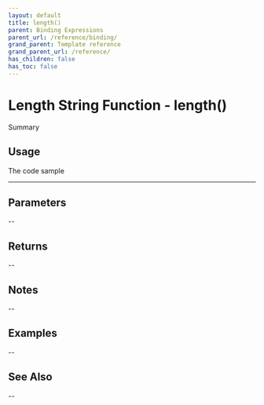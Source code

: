 ```yaml
---
layout: default
title: length()
parent: Binding Expressions
parent_url: /reference/binding/
grand_parent: Template reference
grand_parent_url: /reference/
has_children: false
has_toc: false
---
```


# Length String Function - length()

Summary

## Usage

 The code sample

---

## Parameters

--

## Returns 

--

## Notes


-- 

## Examples


--


## See Also


--

